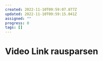 ```yaml
---
created: 2022-11-10T09:59:07.877Z
updated: 2022-11-10T09:59:15.041Z
assigned: ""
progress: 0
tags: []
---
```


# Video Link rausparsen
